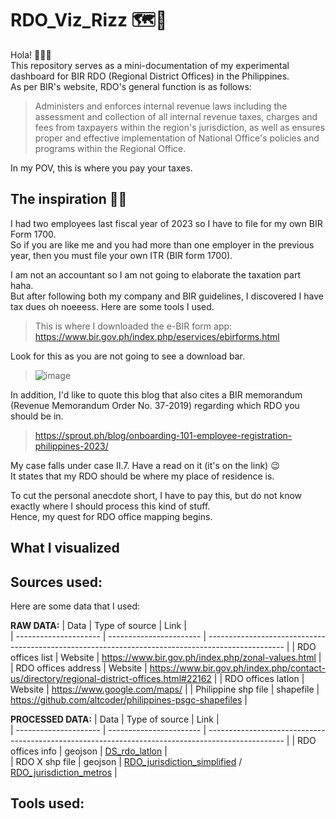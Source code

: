 # RDO_Viz_Rizz 🗺️🍰
Hola! 👋🙋‍♀️ <br>
This repository serves as a mini-documentation of my experimental dashboard for BIR RDO (Regional District Offices) in the Philippines. <br>
As per BIR's website, RDO's general function is as follows: 

> Administers and enforces internal revenue laws including the assessment and collection of all internal revenue taxes, charges and fees from taxpayers within the region's jurisdiction, as well as ensures proper and effective implementation of National Office's policies and programs within the Regional Office.

In my POV, this is where you pay your taxes.

## The inspiration 🌈🌈
I had two employees last fiscal year of 2023 so I have to file for my own BIR Form 1700. <br>
So if you are like me and you had more than one employer in the previous year, then you must file your own ITR (BIR form 1700). <br>

I am not an accountant so I am not going to elaborate the taxation part haha. <br>
But after following both my company and BIR guidelines, I discovered I have tax dues oh noeeess. Here are some tools I used. <br>
> This is where I downloaded the e-BIR form app: https://www.bir.gov.ph/index.php/eservices/ebirforms.html <br>

Look for this as you are not going to see a download bar. <br>
> ![image](https://github.com/digitalenggph/RDO_PowerBI/assets/101250873/ee8c5651-ee3f-4e3a-855e-d92054000166)

In addition, I'd like to quote this blog that also cites a BIR memorandum (Revenue Memorandum Order No. 37-2019) regarding which RDO you should be in.
> https://sprout.ph/blog/onboarding-101-employee-registration-philippines-2023/

My case falls under case II.7. Have a read on it (it's on the link) 😉 <br>
It states that my RDO should be where my place of residence is. <br>

To cut the personal anecdote short, I have to pay this, but do not know exactly where I should process this kind of stuff. <br>
Hence, my quest for RDO office mapping begins. <br>

## What I visualized



## Sources used:
 Here are some data that I used:  <br>
 
**RAW DATA:**
| Data                  | Type of source          | Link                                                                                              |    
| --------------------- | ----------------------- | ------------------------------------------------------------------------------------------------- |
| RDO offices list      | Website                 | https://www.bir.gov.ph/index.php/zonal-values.html                                                |
| RDO offices address   | Website                 | https://www.bir.gov.ph/index.php/contact-us/directory/regional-district-offices.html#22162        |
| RDO offices latlon    | Website                 | https://www.google.com/maps/                                                                      |
| Philippine shp file   | shapefile               | https://github.com/altcoder/philippines-psgc-shapefiles                                           | <!--Just updated super recently may need to check sometime-->


**PROCESSED DATA:**
| Data                  | Type of source          | Link                                                                                              |    
| --------------------- | ----------------------- | ------------------------------------------------------------------------------------------------- |
| RDO offices info      | geojson                 | [DS_rdo_latlon](https://github.com/digitalenggph/RDO_PowerBI/blob/main/DS_rdo_latlon.geojson)     |     
| RDO X shp file        | geojson                 | [RDO_jurisdiction_simplified](https://github.com/digitalenggph/RDO_PowerBI/blob/main/RDO_jurisdiction_simplified.json)  /   [RDO_jurisdiction_metros](https://github.com/digitalenggph/RDO_PowerBI/blob/main/RDO_jurisdiction_metros.geojson)   |

## Tools used:

